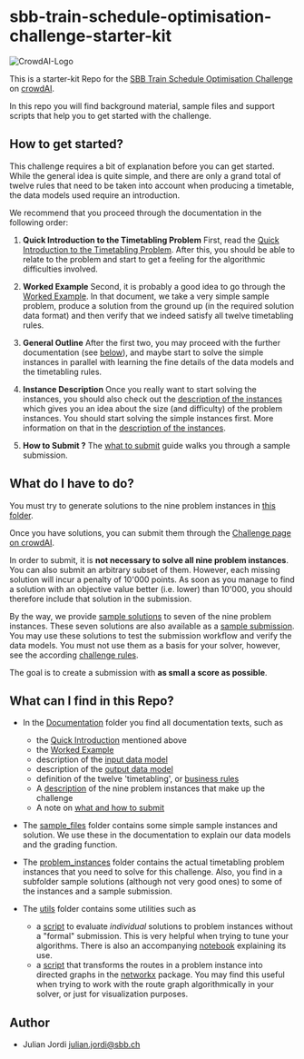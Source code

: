# sbb-train-schedule-optimisation-challenge-starter-kit
![CrowdAI-Logo](https://github.com/crowdAI/crowdai/raw/master/app/assets/images/misc/crowdai-logo-smile.svg?sanitize=true)

This is a starter-kit Repo for the [SBB Train Schedule Optimisation Challenge](https://www.crowdai.org/challenges/train-schedule-optimisation-challenge) on [crowdAI](https://www.crowdai.org).

In this repo you will find background material, sample files and support scripts that help you to get started with the challenge.

## How to get started?

This challenge requires a bit of explanation before you can get started. While the general idea is quite simple, and there are only a grand total of twelve rules that need to be taken into account when producing a timetable, the data models used require an introduction.

We recommend that you proceed through the documentation in the following order:

1. **Quick Introduction to the Timetabling Problem**
   First, read the [Quick Introduction to the Timetabling Problem](documentation/quick_introduction.md). After this, you should be able to relate to the problem and start to get a feeling for the algorithmic difficulties involved.
2. **Worked Example**
Second, it is probably a good idea to go through the [Worked Example](documentation/a_worked_example.md). In that document, we take a very simple sample problem, produce a solution from the ground up (in the required solution data format) and then verify that we indeed satisfy all twelve timetabling rules.
3. **General Outline**
After the first two, you may proceed with the further documentation (see [below](#what-can-i-find-in-this-repo)), and maybe start to solve the simple instances in parallel with learning the fine details of the data models and the timetabling rules.

4. **Instance Description**
Once you really want to start solving the instances, you should also check out the [description of the instances](documentation/instance_description.md) 
which gives you an idea about the size (and difficulty) of the problem instances. You should start solving the simple instances first. More information on that in the [description of the instances](documentation/instance_description.md).

5. **How to Submit ?**
The [what to submit](documentation/what_to_submit.md) guide walks you through a sample submission.

## What do I have to do?
You must try to generate solutions to the nine problem instances in [this folder](problem_instances).

Once you have solutions, you can submit them through the [Challenge page on crowdAI](https://www.crowdai.org/challenges/train-schedule-optimisation-challenge/submissions). 

In order to submit, it is __not necessary to solve all nine problem instances__. You can also submit an arbitrary subset of them. However, each missing solution will incur a penalty of 10'000 points. As soon as you manage to find a solution with an objective value better (i.e. lower) than 10'000, you should therefore include that solution in the submission.

By the way, we provide [sample solutions](problem_instances/sample_solutions) to seven of the nine problem instances. These seven solutions are also available as a [sample submission](problem_instances/sample_solutions/sample_submission.json). You may use these solutions to test the submission workflow and verify the data models. You must not use them as a basis for your solver, however, see the according [challenge rules](https://www.crowdai.org/challenges/train-schedule-optimisation-challenge).

The goal is to create a submission with __as small a score as possible__.

## What can I find in this Repo?

* In the [Documentation](documentation) folder you find all documentation texts, such as
    - the [Quick Introduction](documentation/quick_introduction.md) mentioned above
    - the [Worked Example](documentation/worked_example.md)
    - description of the [input data model](documentation/input_data_model.md)
    - description of the [output data model](documentation/output_data_mode.md)
    - definition of the twelve 'timetabling', or [business rules](documentation/business_rules.md)
    - A [description](documentation/instance_description.md) of the nine problem instances that make up the challenge
    - A note on [what and how to submit](documentation/what_to_submit.md)

* The [sample_files](sample_files) folder contains some simple sample instances and solution. We use these in the documentation to explain our data models and the grading function.

* The [problem_instances](problem_instances) folder contains the actual timetabling problem instances that you need to solve for this challenge. Also, you find in a subfolder sample solutions (although not very good ones) to some of the instances and a sample submission.

* The [utils](utils) folder contains some utilities such as
    - a [script](utils/validate_solution.py) to evaluate _individual_ solutions to problem instances without a "formal" submission. This is very helpful when trying to tune your algorithms. There is also an accompanying [notebook](utils/validate_solution.ipynb) explaining its use. 
    - a [script](utils/route_graph.py) that transforms the routes in a problem instance into directed graphs in the [networkx](https://networkx.github.io/) package. You may find this useful when trying to work with the route graph algorithmically in your solver, or just for visualization purposes.

## Author
- Julian Jordi <julian.jordi@sbb.ch>
